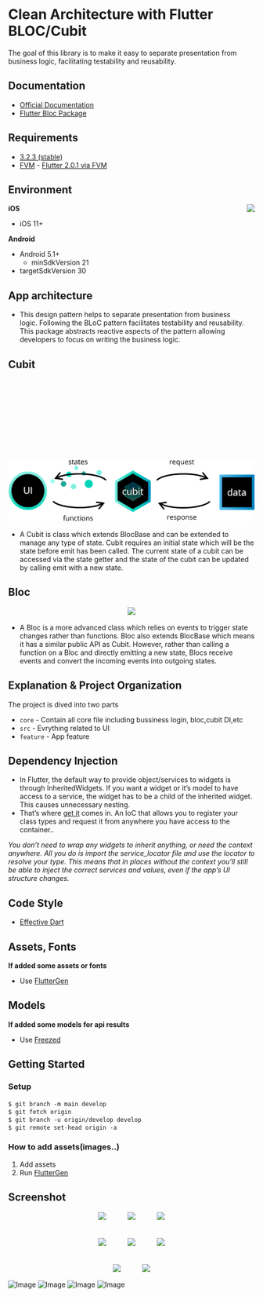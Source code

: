 # Clean Architecture with Flutter BLOC/Cubit

The goal of this library is to make it easy to separate presentation from business logic, facilitating testability and reusability. 

## Documentation

- [Official Documentation](https://bloclibrary.dev/#/)
- [Flutter Bloc Package](https://github.com/felangel/bloc/blob/master/packages/bloc/README.md)

## Requirements

- [ 3.2.3 (stable)](https://github.com/dart-lang/sdk/wiki/Installing-beta-and-dev-releases-with-brew,-choco,-and-apt-get#installing)
- [FVM](https://github.com/leoafarias/fvm) - [Flutter 2.0.1 via FVM](https://github.com/wasabeef/flutter-architecture-blueprints/blob/main/.fvm/fvm_config.json)

## Environment

<img height="520px" src="https://miro.medium.com/max/1400/1*MqYPYKdNBiID0mZ-zyE-mA.png" align="right" />

**iOS**

- iOS 11+

**Android**

- Android 5.1+
  - minSdkVersion 21
- targetSdkVersion 30

## App architecture

- This design pattern helps to separate presentation from business logic. Following the BLoC pattern facilitates testability and reusability. This package abstracts reactive aspects of the pattern allowing developers to focus on writing the business logic.

## Cubit

<p align="center">
  <img src="https://raw.githubusercontent.com/felangel/bloc/master/docs/assets/cubit_architecture_full.png" />
</p>

- A Cubit is class which extends BlocBase and can be extended to manage any type of state. Cubit requires an initial state which will be the state before emit has been called. The current state of a cubit can be accessed via the state getter and the state of the cubit can be updated by calling emit with a new state.

## Bloc

<p align="center">
  <img src="https://bloclibrary.dev/assets/bloc_architecture_full.png" />
</p>

- A Bloc is a more advanced class which relies on events to trigger state changes rather than functions. Bloc also extends BlocBase which means it has a similar public API as Cubit. However, rather than calling a function on a Bloc and directly emitting a new state, Blocs receive events and convert the incoming events into outgoing states.

## Explanation & Project Organization

The project is dived into two parts

- `core` - Contain all core file including bussiness login, bloc,cubit DI,etc
- `src` - Evrything related to UI
- `feature` - App feature

## Dependency Injection

- In Flutter, the default way to provide object/services to widgets is through InheritedWidgets. If you want a widget or it’s model to have access to a service, the widget has to be a child of the inherited widget. This causes unnecessary nesting.
- That’s where [get it](https://pub.dev/packages/get_it) comes in. An IoC that allows you to register your class types and request it from anywhere you have access to the container..

_You don’t need to wrap any widgets to inherit anything, or need the context anywhere. All you do is import the service_locator file and use the locator to resolve your type. This means that in places without the context you’ll still be able to inject the correct services and values, even if the app’s UI structure changes._

## Code Style

- [Effective Dart](https://dart.dev/guides/language/effective-dart)

## Assets, Fonts

**If added some assets or fonts**

- Use [FlutterGen](https://github.com/FlutterGen/flutter_gen/)

## Models

**If added some models for api results**

- Use [Freezed](https://pub.dev/packages/freezed)

## Getting Started

### Setup

```shell script
$ git branch -m main develop
$ git fetch origin
$ git branch -u origin/develop develop
$ git remote set-head origin -a
```

### How to add assets(images..)

1. Add assets
2. Run [FlutterGen](https://github.com/fluttergen)



## Screenshot



<div align="center">
  <img src="https://i.postimg.cc/D072Dnb9/Screenshot-2024-02-02-at-11-50-51-AM.png" width="200" hspace="20">
  <img src="https://i.postimg.cc/SQLRGtM0/Screenshot-2024-02-02-at-11-50-41-AM.png" width="200" hspace="20">
  <img src="https://i.postimg.cc/Jz0hMrdm/Screenshot-2024-02-02-at-11-50-46-AM.png" width="200" hspace="20">
  
</div>

<br>
<br>

<div align="center">
  <img src="https://i.postimg.cc/W4Jbq9vH/Screenshot-2024-02-02-at-11-50-55-AM.png" width="200" hspace="20">
  <img src="https://i.postimg.cc/HkNkLqfM/Screenshot-2024-02-02-at-11-50-58-AM.png" width="200" hspace="20">
  <img src="https://i.postimg.cc/4d6fBmnv/Screenshot-2024-02-02-at-11-51-04-AM.png" width="200" hspace="20">
</div>

<br>
<br>

<div align="center">
  <img src="https://i.postimg.cc/mDfZYQZ2/Screenshot-2024-02-02-at-11-51-16-AM.png" width="200" hspace="20">
  <img src="https://i.postimg.cc/TYCPzL0C/Screenshot-2024-02-02-at-11-51-19-AM.png" width="200" hspace="20">
</div>


![Image](https://iili.io/JlEDNCF.md.gif)
![Image](https://s13.gifyu.com/images/SCmFM.gif)
![Image](https://iili.io/JlEDNCF.md.gif)
![Image](https://i.postimg.cc/nhhsRb8j/screen.gif)